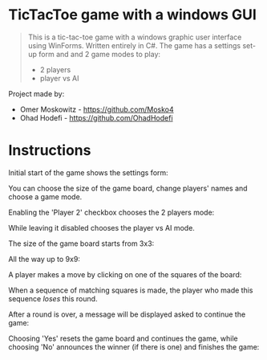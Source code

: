 # TicTacToe game with a windows GUI
> This is a tic-tac-toe game with a windows graphic user interface using WinForms.
> Written entirely in C#. The game has a settings set-up form and and 2 game modes to play:
>
>  - 2 players
> - player vs AI

Project made by:
 - Omer Moskowitz - <https://github.com/Mosko4>
 - Ohad Hodefi - <https://github.com/OhadHodefi>

# Instructions
Initial start of the game shows the settings form:


You can choose the size of the game board, change players' names and choose a game mode.

Enabling the 'Player 2' checkbox chooses the 2 players mode:


While leaving it disabled chooses the player vs AI mode. 

The size of the game board starts from 3x3:

All the way up to 9x9:

A player makes a move by clicking on one of the squares of the board:


When a sequence of matching squares is made, the player who made this sequence *loses* this round.

After a round is over, a message will be displayed asked to continue the game:


Choosing 'Yes' resets the game board and continues the game, while choosing 'No' announces the winner (if there is one) and finishes the game:
